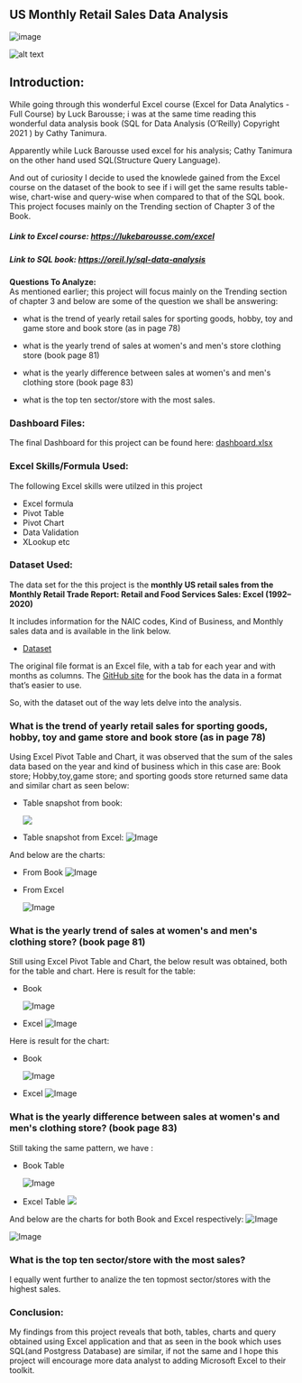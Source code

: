 
## US Monthly Retail Sales Data Analysis

<img src ="./images/dashboard1.gif" alt="image">

<picture>
  <source media="(min-width:650px)" srcset="/images/dashboard.png">
  </picture>

![alt text](./images/dashboard.png)

## Introduction:
 While going through this wonderful Excel course (Excel for Data Analytics - Full Course) by Luck Barousse; i was at the same time reading this  wonderful  data analysis book (SQL for Data Analysis
 (O’Reilly)  Copyright 2021 ) by Cathy Tanimura.  

 Apparently while Luck Barousse used excel for his analysis; Cathy Tanimura on the other hand used SQL(Structure  Query Language).

 And out of curiosity I decide to used the knowlede gained from the Excel course on the dataset of the book to see if i will get the same results table-wise, chart-wise and query-wise  when compared to that of the SQL book.
 This project focuses mainly on the Trending section of Chapter 3 of the Book.

##### Link to Excel course: https://lukebarousse.com/excel

##### Link to SQL book:  https://oreil.ly/sql-data-analysis

**Questions To Analyze:**  
 As mentioned earlier; this project will focus mainly on the Trending section of chapter 3 and below are some of the question we shall be answering:


- what is the trend  of yearly retail sales for sporting goods, hobby, toy and game store and book store (as in page 78)

- what is the yearly trend of sales at women's and men's store clothing store (book page 81)

- what is the yearly difference between sales at women's and men's clothing store (book page 83)

- what is the top ten sector/store with the most sales.


 

### Dashboard Files:
The final Dashboard for this project can be found here: [dashboard.xlsx](Resources/dashboard.xlsx)

### Excel Skills/Formula Used:
The following Excel skills were utilzed in this project
- Excel formula
- Pivot Table
- Pivot Chart
- Data Validation
- XLookup
etc



### Dataset Used:
The data set for the this project is the 
**monthly US retail sales from
the Monthly Retail Trade Report: Retail and Food Services Sales: Excel (1992–
2020)** 

It includes information for the NAIC codes, Kind of Business, and Monthly sales data and is available in the link below.
-  [Dataset](https://www.census.gov/retail/index.html#mrts)

 The original file format
is an Excel file, with a tab for each year and with months as columns. The [GitHub site](https://oreil.ly/LMiHw)
for the book has the data in a format that’s easier to use.

So, with the dataset out of the way lets delve into the analysis.
### What is the trend  of yearly retail sales for sporting goods, hobby, toy and game store and book store (as in page 78)
Using Excel Pivot Table and Chart, it was  observed that the sum of the sales data based on the year and kind of business which in this case are: Book store; Hobby,toy,game store; and sporting goods store returned same data and similar chart as seen below:

- Table snapshot from book:


  <img src ="./images/trending_leisure_stores_table_book.png"/>


- Table snapshot from Excel:
  ![Image](/images/trending_leisure_stores_table.png)
  
And below are the charts:


- From Book
  ![Image](/images/trending_leisure_stores_book.png)
  
- From Excel

  ![Image](/images/trending_leisure_stores.png)



### What is the yearly trend of sales at women's and men's  clothing store? (book page 81)
Still using Excel Pivot Table and Chart, the below result was obtained, both for the table and chart.
Here is result for the table:
  - Book

       ![Image](/images/yearly_women_men_trending_book.png)

  - Excel
       ![Image](/images/yearly_women_men_trending_excel.png) 

  Here is result for the chart:
  - Book

    ![Image](/images/men_women_chart_book.png)

  - Excel
    ![Image](/images/men_women_chart_excel.png)





### What is the yearly difference between sales at women's and men's clothing store? (book page 83)

Still taking the same pattern, we have :
- Book Table


  ![Image](/images/women_men_diff_table_book.png)

- Excel Table
  ![](/images/women_men_diff_table_excel.png)


And below are the charts for both Book and Excel respectively:
 ![Image](/images/yearly_diff_men_women_book.png)


![Image](/images/yearly_diff_men_women_excel.png)




### What is the top ten sector/store with the most sales?
 I equally went  further to  analize the ten topmost sector/stores with the highest sales.


### Conclusion:
My findings from this project reveals that both, tables, charts and query obtained using Excel application and that as seen in the book which uses SQL(and Postgress Database) are similar, if not the same and I hope this project will encourage more data analyst to adding Microsoft Excel to their toolkit.




